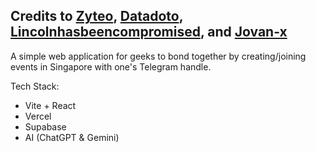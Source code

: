 ## Credits to [Zyteo](https://github.com/zyteo), [Datadoto](https://github.com/datadoto), [Lincolnhasbeencompromised](https://github.com/lincolnhasbeencompromised), and [Jovan-x](https://github.com/jovan-x)

A simple web application for geeks to bond together by creating/joining events in Singapore with one's Telegram handle.

Tech Stack:
  - Vite + React
  - Vercel
  - Supabase
  - AI (ChatGPT & Gemini)
